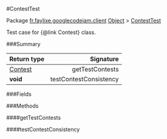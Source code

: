 #ContestTest

Package [fr.faylixe.googlecodejam.client](nullfr/faylixe/googlecodejam/client)
[Object]() > [ContestTest]()

Test case for {@link Contest} class.

###Summary


Return type | Signature
--- | ---:
[Contest]() | getTestContests
**void** | testContestConsistency

###Fields


###Methods

####getTestContests


####testContestConsistency



